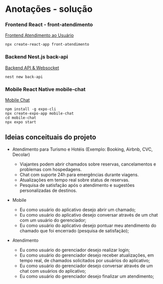 # Anotações - solução
### Frontend React - front-atendimento 
[Frontend Atendimento ao Usuário](./front-atendimento/README.md)
```shell
npx create-react-app front-atendimento
```

### Backend Nest.js back-api
[Backend API & Websocket](./back-api/README.md)
```shell
nest new back-api
```

### Mobile React Native mobile-chat
[Mobile Chat](./mobile-chat/README.md)
```shell
npm install -g expo-cli
npx create-expo-app mobile-chat
cd mobile-chat 
npx expo start
```
## Ideias conceituais do projeto
- Atendimento para Turismo e Hotéis (Exemplo: Booking, Airbnb, CVC, Decolar)
   - Viajantes podem abrir chamados sobre reservas, cancelamentos e problemas com hospedagens.
   - Chat com suporte 24h para emergências durante viagens.
   - Atualizações em tempo real sobre status de reservas.
   - Pesquisa de satisfação após o atendimento e sugestões personalizadas de destinos.

- Mobile
  - Eu como usuário do aplicativo desejo abrir um chamado;
  - Eu como usuário do aplicativo desejo conversar através de um chat com um usuário do gerenciador;
  - Eu como usuário do aplicativo desejo pontuar meu atendimento do chamado que foi encerrado (pesquisa de satisfação);
- Atendimento
  - Eu como usuário do gerenciador desejo realizar login;
  - Eu como usuário do gerenciador desejo receber atualizações, em tempo real, de chamados solicitados por usuários do aplicativo;
  - Eu como usuário do gerenciador desejo conversar através de um chat com usuários do aplicativo;
  - Eu como usuário do gerenciador desejo finalizar um atendimento;